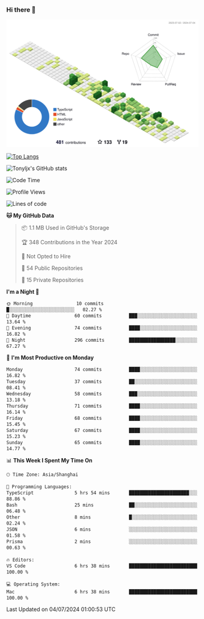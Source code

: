 ### Hi there 👋

![](./profile-3d-contrib/profile-green-animate.svg)

 

[![Top Langs](https://github-readme-stats.vercel.app/api/top-langs/?username=tonyljx)](https://github.com/anuraghazra/github-readme-stats)

![Tonyljx's GitHub stats](https://github-readme-stats.vercel.app/api?username=tonyljx&theme=default&show_icons=true)

 

<!--START_SECTION:waka-->
![Code Time](http://img.shields.io/badge/Code%20Time-441%20hrs%201%20min-blue)

![Profile Views](http://img.shields.io/badge/Profile%20Views-3-blue)

![Lines of code](https://img.shields.io/badge/From%20Hello%20World%20I%27ve%20Written-585.8%20thousand%20lines%20of%20code-blue)

**🐱 My GitHub Data** 

> 📦 1.1 MB Used in GitHub's Storage 
 > 
> 🏆 348 Contributions in the Year 2024
 > 
> 🚫 Not Opted to Hire
 > 
> 📜 54 Public Repositories 
 > 
> 🔑 15 Private Repositories 
 > 
**I'm a Night 🦉** 

```text
🌞 Morning                10 commits          █░░░░░░░░░░░░░░░░░░░░░░░░   02.27 % 
🌆 Daytime                60 commits          ███░░░░░░░░░░░░░░░░░░░░░░   13.64 % 
🌃 Evening                74 commits          ████░░░░░░░░░░░░░░░░░░░░░   16.82 % 
🌙 Night                  296 commits         █████████████████░░░░░░░░   67.27 % 
```
📅 **I'm Most Productive on Monday** 

```text
Monday                   74 commits          ████░░░░░░░░░░░░░░░░░░░░░   16.82 % 
Tuesday                  37 commits          ██░░░░░░░░░░░░░░░░░░░░░░░   08.41 % 
Wednesday                58 commits          ███░░░░░░░░░░░░░░░░░░░░░░   13.18 % 
Thursday                 71 commits          ████░░░░░░░░░░░░░░░░░░░░░   16.14 % 
Friday                   68 commits          ████░░░░░░░░░░░░░░░░░░░░░   15.45 % 
Saturday                 67 commits          ████░░░░░░░░░░░░░░░░░░░░░   15.23 % 
Sunday                   65 commits          ████░░░░░░░░░░░░░░░░░░░░░   14.77 % 
```


📊 **This Week I Spent My Time On** 

```text
🕑︎ Time Zone: Asia/Shanghai

💬 Programming Languages: 
TypeScript               5 hrs 54 mins       ██████████████████████░░░   88.86 % 
Bash                     25 mins             ██░░░░░░░░░░░░░░░░░░░░░░░   06.48 % 
Other                    8 mins              █░░░░░░░░░░░░░░░░░░░░░░░░   02.24 % 
JSON                     6 mins              ░░░░░░░░░░░░░░░░░░░░░░░░░   01.58 % 
Prisma                   2 mins              ░░░░░░░░░░░░░░░░░░░░░░░░░   00.63 % 

🔥 Editors: 
VS Code                  6 hrs 38 mins       █████████████████████████   100.00 % 

💻 Operating System: 
Mac                      6 hrs 38 mins       █████████████████████████   100.00 % 
```


 Last Updated on 04/07/2024 01:00:53 UTC
<!--END_SECTION:waka-->
